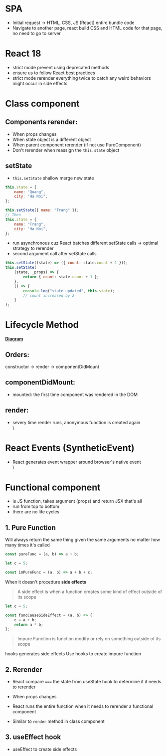 # SPA

- Initial request -> HTML, CSS, JS (React) entire bundle code
- Navigate to another page, react build CSS and HTML code for that page, no need to go to server

# React 18

- strict mode prevent using deprecated methods
- ensure us to follow React best practices
- strict mode rerender everything twice to catch any weird behaviors might occur in side effects

# Class component

## Components rerender:

- When props changes
- When state object is a different object
- When parent component rerender (if not use PureComponent)
- Don't rerender when reassign the `this.state` object

## setState

- `this.setState` shallow merge new state

```js
this.state = {
	name: "Quang",
	city: "Ha Noi",
};

this.setState({ name: "Trang" });
// Then
this.state = {
	name: "Trang",
	city: "Ha Noi",
};
```

- run asynchronous cuz React batches different setState calls -> optimal strategy to rerender
- second argument call after setState calls

```js
this.setState((state) => ({ count: state.count + 1 }));
this.setState(
	(state, _props) => {
		return { count: state.count + 1 };
	},
	() => {
		console.log("state updated", this.state);
		// count increased by 2
	}
);
```

# Lifecycle Method

**[Diagram](https://projects.wojtekmaj.pl/react-lifecycle-methods-diagram/)**

## Orders:

constructor -> render -> componentDidMount

## componentDidMount:

- mounted: the first time component was rendered in the DOM

## render:

- severy time render runs, anonymous function is created again
  \
  \

# React Events (SyntheticEvent)

- React generates event wrapper around browser's native event
  \
  \

# Functional component

- is JS function, takes argument (props) and return JSX that's all
- run from top to bottom
- there are no life cycles

## 1. Pure Function

Will always return the same thing given the same arguments no matter how many times it's called

```js
const pureFunc = (a, b) => a + b;

let c = 5;

const imPureFunc = (a, b) => a + b + c;
```

When it doesn't procedure **side effects**

> A side effect is when a function creates some kind of effect outside of its scope

```js
let c = 5;

const funcCauseSideEffect = (a, b) => {
	c = a + b;
	return a * b;
};
```

> Impure Function is function modify or rely on something outside of its scope

hooks generates side effects
Use hooks to create impure function

## 2. Rerender

- React compare `===` the state from useState hook to determine if it needs to rerender
- When props changes

- React runs the entire function when it needs to rerender a functional component
- Similar to `render` method in class component

## 3. useEffect hook

- useEffect to create side effects
